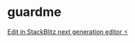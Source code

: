 # guardme

[Edit in StackBlitz next generation editor ⚡️](https://stackblitz.com/~/github.com/Billezillionnaire/guardme)
